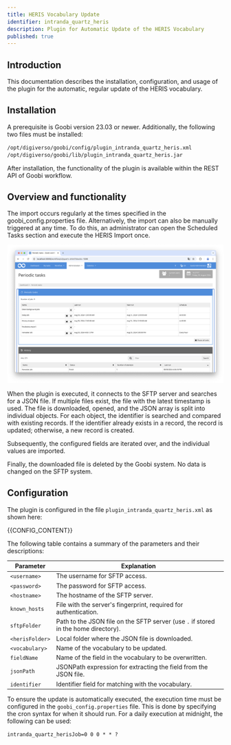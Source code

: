 ```yaml
---
title: HERIS Vocabulary Update
identifier: intranda_quartz_heris
description: Plugin for Automatic Update of the HERIS Vocabulary
published: true
---
```


## Introduction
This documentation describes the installation, configuration, and usage of the plugin for the automatic, regular update of the HERIS vocabulary.

## Installation
A prerequisite is Goobi version 23.03 or newer. Additionally, the following two files must be installed:

```bash
/opt/digiverso/goobi/config/plugin_intranda_quartz_heris.xml
/opt/digiverso/goobi/lib/plugin_intranda_quartz_heris.jar
```

After installation, the functionality of the plugin is available within the REST API of Goobi workflow.

## Overview and functionality
The import occurs regularly at the times specified in the goobi_config.properties file. Alternatively, the import can also be manually triggered at any time. To do this, an administrator can open the Scheduled Tasks section and execute the HERIS Import once.

![The Sceduled Tasks section](screen1_en.png)

When the plugin is executed, it connects to the SFTP server and searches for a JSON file. If multiple files exist, the file with the latest timestamp is used. The file is downloaded, opened, and the JSON array is split into individual objects. For each object, the identifier is searched and compared with existing records. If the identifier already exists in a record, the record is updated; otherwise, a new record is created.

Subsequently, the configured fields are iterated over, and the individual values are imported.

Finally, the downloaded file is deleted by the Goobi system. No data is changed on the SFTP system.

## Configuration
The plugin is configured in the file `plugin_intranda_quartz_heris.xml` as shown here:

{{CONFIG_CONTENT}}

The following table contains a summary of the parameters and their descriptions:

Parameter               | Explanation
------------------------|------------------------------------
| `<username>`          | The username for SFTP access.                             |
| `<password>`          | The password for SFTP access.                             |
| `<hostname>`          | The hostname of the SFTP server.                          |
| `known_hosts`         | File with the server's fingerprint, required for authentication. |
| `sftpFolder`          | Path to the JSON file on the SFTP server (use `.` if stored in the home directory). |
| `<herisFolder>`       | Local folder where the JSON file is downloaded.           |
| `<vocabulary>`        | Name of the vocabulary to be updated.                     |
| `fieldName`           | Name of the field in the vocabulary to be overwritten.    |
| `jsonPath`            | JSONPath expression for extracting the field from the JSON file. |
| `identifier`          | Identifier field for matching with the vocabulary.        |

To ensure the update is automatically executed, the execution time must be configured in the `goobi_config.properties` file. This is done by specifying the cron syntax for when it should run. For a daily execution at midnight, the following can be used:


```
intranda_quartz_herisJob=0 0 0 * * ?
```